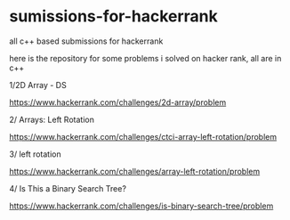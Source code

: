 # sumissions-for-hackerrank
all c++ based submissions for hackerrank

here is the repository for some problems i solved on hacker rank, all are in c++



1/2D Array - DS

https://www.hackerrank.com/challenges/2d-array/problem

2/ Arrays: Left Rotation

https://www.hackerrank.com/challenges/ctci-array-left-rotation/problem

3/ left rotation

https://www.hackerrank.com/challenges/array-left-rotation/problem

4/ Is This a Binary Search Tree?

https://www.hackerrank.com/challenges/is-binary-search-tree/problem

